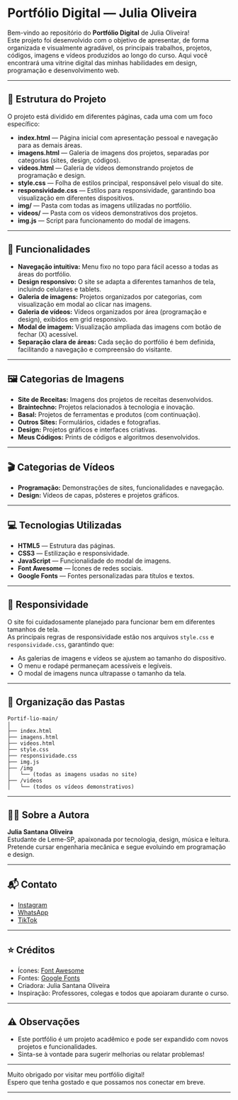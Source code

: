 # Portfólio Digital — Julia Oliveira

Bem-vindo ao repositório do **Portfólio Digital** de Julia Oliveira!  
Este projeto foi desenvolvido com o objetivo de apresentar, de forma organizada e visualmente agradável, os principais trabalhos, projetos, códigos, imagens e vídeos produzidos ao longo do curso. Aqui você encontrará uma vitrine digital das minhas habilidades em design, programação e desenvolvimento web.

---

## 📁 Estrutura do Projeto

O projeto está dividido em diferentes páginas, cada uma com um foco específico:

- **index.html** — Página inicial com apresentação pessoal e navegação para as demais áreas.
- **imagens.html** — Galeria de imagens dos projetos, separadas por categorias (sites, design, códigos).
- **videos.html** — Galeria de vídeos demonstrando projetos de programação e design.
- **style.css** — Folha de estilos principal, responsável pelo visual do site.
- **responsividade.css** — Estilos para responsividade, garantindo boa visualização em diferentes dispositivos.
- **img/** — Pasta com todas as imagens utilizadas no portfólio.
- **videos/** — Pasta com os vídeos demonstrativos dos projetos.
- **img.js** — Script para funcionamento do modal de imagens.

---

## 🚀 Funcionalidades

- **Navegação intuitiva:** Menu fixo no topo para fácil acesso a todas as áreas do portfólio.
- **Design responsivo:** O site se adapta a diferentes tamanhos de tela, incluindo celulares e tablets.
- **Galeria de imagens:** Projetos organizados por categorias, com visualização em modal ao clicar nas imagens.
- **Galeria de vídeos:** Vídeos organizados por área (programação e design), exibidos em grid responsivo.
- **Modal de imagem:** Visualização ampliada das imagens com botão de fechar (X) acessível.
- **Separação clara de áreas:** Cada seção do portfólio é bem definida, facilitando a navegação e compreensão do visitante.

---

## 🖼️ Categorias de Imagens

- **Site de Receitas:** Imagens dos projetos de receitas desenvolvidos.
- **Braintechno:** Projetos relacionados à tecnologia e inovação.
- **Basal:** Projetos de ferramentas e produtos (com continuação).
- **Outros Sites:** Formulários, cidades e fotografias.
- **Design:** Projetos gráficos e interfaces criativas.
- **Meus Códigos:** Prints de códigos e algoritmos desenvolvidos.

---

## 🎬 Categorias de Vídeos

- **Programação:** Demonstrações de sites, funcionalidades e navegação.
- **Design:** Vídeos de capas, pôsteres e projetos gráficos.

---

## 💻 Tecnologias Utilizadas

- **HTML5** — Estrutura das páginas.
- **CSS3** — Estilização e responsividade.
- **JavaScript** — Funcionalidade do modal de imagens.
- **Font Awesome** — Ícones de redes sociais.
- **Google Fonts** — Fontes personalizadas para títulos e textos.

---

## 📱 Responsividade

O site foi cuidadosamente planejado para funcionar bem em diferentes tamanhos de tela.  
As principais regras de responsividade estão nos arquivos `style.css` e `responsividade.css`, garantindo que:

- As galerias de imagens e vídeos se ajustem ao tamanho do dispositivo.
- O menu e rodapé permaneçam acessíveis e legíveis.
- O modal de imagens nunca ultrapasse o tamanho da tela.

---

## 📂 Organização das Pastas

```
Portif-lio-main/
│
├── index.html
├── imagens.html
├── videos.html
├── style.css
├── responsividade.css
├── img.js
├── /img
│   └── (todas as imagens usadas no site)
├── /videos
│   └── (todos os vídeos demonstrativos)
```

---

## 👩‍💻 Sobre a Autora

**Julia Santana Oliveira**  
Estudante de Leme-SP, apaixonada por tecnologia, design, música e leitura.  
Pretende cursar engenharia mecânica e segue evoluindo em programação e design.

---

## 📬 Contato

- [Instagram](https://www.instagram.com/)
- [WhatsApp](https://www.whatsapp.com/?lang=pt_BR)
- [TikTok](https://www.tiktok.com/pt-BR/)

---

## ⭐ Créditos

- Ícones: [Font Awesome](https://fontawesome.com/)
- Fontes: [Google Fonts](https://fonts.google.com/)
- Criadora: Julia Santana Oliveira
- Inspiração: Professores, colegas e todos que apoiaram durante o curso.

---

## ⚠️ Observações

- Este portfólio é um projeto acadêmico e pode ser expandido com novos projetos e funcionalidades.
- Sinta-se à vontade para sugerir melhorias ou relatar problemas!

---

Muito obrigado por visitar meu portfólio digital!  
Espero que tenha gostado e que possamos nos conectar em breve.

---
